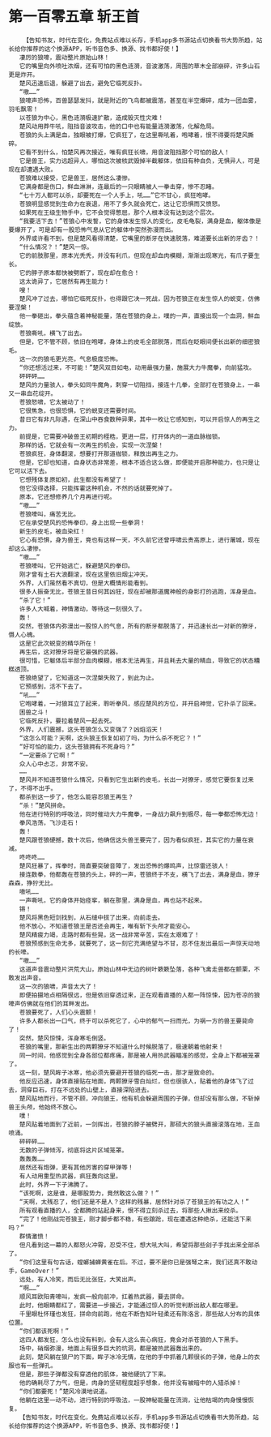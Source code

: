 # 第一百零五章 斩王首
        【告知书友，时代在变化，免费站点难以长存，手机app多书源站点切换看书大势所趋，站长给你推荐的这个换源APP，听书音色多、换源、找书都好使！】
       凄厉的狼嚎，震动整片原始山林！
       它的嘴里向外喷吐浓烟，还有可怕的黑色涟漪，音波激荡，周围的草木全部崩碎，许多山石更是炸开。
       楚风迅速后退，躲避了出去，避免它临死反扑。
       “嗷……”
       狼嚎声恐怖，百兽瑟瑟发抖，就是附近的飞鸟都被震落，甚至在半空爆碎，成为一团血雾，羽毛飘零！
       以苍狼为中心，黑色涟漪极速扩散，造成毁灭性灾难！
       楚风动用莽牛吼，阻挡音波攻击，他的口中也有能量涟漪激荡，化解危局。
       苍狼的头上满是血，独眼被打爆，它疯狂了，在这里嘶吼着，咆哮着，恨不得要将楚风撕碎。
       它看不到什么，怕楚风再次接近，唯有疯狂长啸，用音波阻挡那个可怕的敌人！
       它是兽王，实力远超异人，哪怕这次被核武毁掉半截躯体，依旧有种自负，无惧异人，可是现在却遭遇大败。
       苍狼难以接受，它是兽王，居然这么凄惨。
       它满身都是伤口，鲜血淋淋，连最后的一只眼睛被人一拳击穿，惨不忍睹。
       “七十万人都可以杀，却要死在一个人手上，吼……”它不甘心，疯狂咆哮。
       苍狼明显感觉到生命力在衰退，用不了多久就会死亡，这让它恐惧而又愤怒。
       如果死在王级生物手中，它不会觉得憋屈，那个人根本没有达到这个层次。
       “我要活下去！”苍狼心中发誓，它的身体发生惊人的变化，皮毛龟裂，满身是血，躯体像是要爆开了，可是却有一股恐怖气息从它的躯体中突然弥漫而出。
       外界或许看不到，但是楚风看得清楚，它嘴里的断牙在快速脱落，难道要长出新的牙齿？！
       “什么情况？！”楚风一惊。
       它的前肢那里，原本光秃秃，并没有利爪，但现在却血肉模糊，渐渐出现寒光，有爪子要生长。
       它的脖子原本都快被劈断了，现在却在愈合！
       这太诡异了，它居然有再生能力！
       嗖！
       楚风冲了过去，哪怕它临死反扑，也得跟它决一死战，因为苍狼正在发生惊人的蜕变，仿佛要涅槃！
       他一拳砸出，拳头蕴含着神秘能量，落在苍狼的身上，噗的一声，直接出现一个血洞，鲜血绽放。
       苍狼嘶吼，横飞了出去。
       但是，它不管不顾，依旧在咆哮，身体上的皮毛全部脱落，而后在眨眼间便长出新的细密狼毛。
       这一次的狼毛更光亮，气息极度恐怖。
       “你还想活过来，不可能！”楚风双目如电，动用最强力量，施展大力牛魔拳，向前猛攻。
       砰砰砰……
       楚风的力量骇人，拳头如同牛魔角，刺穿一切阻挡，接连十几拳，全部打在苍狼身上，一串又一串血花绽开。
       苍狼怒啸，它太被动了！
       它很焦急，也很恐惧，它的蜕变还需要时间。
       昔日它有非凡际遇，在深山中吞食数种异果，其中一枚让它感知到，可以开启惊人的再生之力。
       前提是，它需要冲破兽王初期的桎梏，更进一层，打开体内的一道血脉枷锁。
       那样的话，它就会有一次再生的机会，实现一次涅槃！
       苍狼疯狂，身体翻滚，想要打开那道枷锁，释放出再生之力。
       但是，它却也知道，自身状态非常差，根本不适合这么做，即便能开启那种能力，也只是让它可以活下去。
       它想残体复原如初，此生都没有希望了！
       但它没得选择，只能挥霍这种机会，不然的话就要死掉了。
       原本，它还想修养几个月再进行呢。
       “嗷……”
       苍狼嚎叫，痛苦无比。
       它在承受楚风的恐怖拳印，身上出现一些拳洞！
       新生的皮毛，被血染红！
       它心有恐惧，身为兽王，竟也有这样一天，不久前它还曾呼啸云贵高原上，进行屠城，现在却这么凄惨。
       “嗷……”
       苍狼嚎叫，它开始逃亡，躲避楚风的拳印。
       刚才曾有土石大浪翻滚，现在这里依旧烟尘冲天。
       外界，人们虽然看不真切，但是大概情形能看到。
       很多人振奋无比，苍狼王昔日何其凶狂，现在却被那道魔神般的身影打的逃跑，浑身是血。
       “杀了它！”
       许多人大喊着，神情激动，等待这一刻很久了。
       轰！
       突然，苍狼体内弥漫出一股惊人的气息，所有的断牙都脱落了，并迅速长出一对新的獠牙，慑人心魄。
       这是它此次蜕变的精华所在！
       再生后，这对獠牙将是它最强的武器。
       很可惜，它躯体后半部分血肉模糊，根本无法再生，并且耗去大量的精血，导致它的状态糟糕透顶。
       苍狼绝望了，它知道这一次涅槃失败了，到此为止。
       它预感到，活不下去了。
       “吼……”
       它咆哮着，一对狼耳立了起来，聆听拳风，感应楚风的方位，并开启神觉，它扑杀了回来。
       困兽之斗！
       它临死反扑，要拉着楚风一起去死。
       外界，人们震撼，这头苍狼怎么又变强了？凶焰滔天！
       “这怎么可能？天啊，这头狼王恢复如初了吗，为什么杀不死它？！”
       “好可怕的能力，这头苍狼拥有不死身吗？”
       “一定要杀了它啊！”
       众人心中忐忑，非常不安。
       ……
       楚风并不知道苍狼什么情况，只看到它生出新的皮毛，长出一对獠牙，感觉它要恢复过来了，不得不出手。
       都杀到这一步了，他怎么能容忍狼王再生？
       “杀！”楚风拼命。
       他在进行特别的呼吸法，同时催动大力牛魔拳，一身战力飙升到极尽，每一拳都恐怖无边！
       拳风浩荡，飞沙走石！
       轰！
       楚风跟苍狼硬撼，数十次后，他确信这头兽王要完了，因为看似疯狂，其实它的力量在衰减。
       咚咚咚……
       楚风狂暴了，挥拳时，简直要突破音障了，发出恐怖的爆鸣声，比惊雷还骇人！
       接连数拳，他都轰在苍狼的头上，砰的一声，苍狼终于不支，横飞了出去，满身是血，獠牙森森，狰狞无比。
       嗷吼……
       一声嘶吼，它的身体开始痉挛，躺在那里，满身是血，再也站不起来。
       锵！
       楚风将黑色短剑找到，从石缝中拔了出来，向前走去。
       他不放心，不知道苍狼王是否还会再生，唯有斩下头颅才能安心。
       楚风精疲力竭，走路时都有些晃，这一战非常辛苦，实在太艰难了！
       苍狼预感到生命无多，就要死了，这一刻它充满绝望与不甘，忍不住发出最后一声惊天动地的长嚎。
       “嗷……”
       这道声音震动整片洪荒大山，原始山林中无边的树叶簌簌坠落，各种飞禽走兽都在颤栗，不敢发出声音。
       这一次的狼啸，声音太大了！
       即便拍摄地点相隔很远，但是依旧穿透过来，正在观看直播的人都一阵惊悚，因为苍凉的狼嚎声仿佛就在他们的耳畔发出。
       苍狼要死了，人们心头震颤！
       许多人都长出一口气，终于可以杀死它了，心中的郁气一扫而光，为祸一方的兽王要毙命了！
       突然，楚风惊悚，浑身寒毛倒竖。
       苍狼的嘴里，那新生出的两颗獠牙不知道什么时候脱落了，极速朝着他射来！
       同一时间，他感觉到全身各部位都疼痛，那是被人用热武器瞄准的感觉，全身上下都被笼罩了。
       这一刻，楚风眸子冰寒，他必须先要避开苍狼的临死一击，那才是致命的。
       他反应迅速，身体直接贴在地面，两颗獠牙雪白灿烂，但也很骇人，贴着他的身体飞了过去，洞穿巨石，打在不远处的山壁上，直接深陷进去。
       楚风贴地而行，不管不顾，冲向狼王，他有机会躲避周围的子弹，但却没有那么做，不斩掉兽王头颅，他始终不放心。
       噗！
       楚风贴着地面到了近前，一剑挥出，苍狼的脖子被劈开，那硕大的狼头直接滚落在地，王血喷涌。
       砰砰砰……
       无数的子弹倾泻，彻底将这片区域笼罩。
       轰轰轰……
       居然还有炮弹，更有其他厉害的穿甲弹等！
       有人动用重型热武器，疯狂轰向这里。
       此时，外界一下子沸腾了。
       “该死啊，这是谁，是哪股势力，竟然敢这么做？！”
       “天啊，太残忍了，他们还是不是人？这样的残暴，居然针对杀了苍狼王的有功之人！”
       所有观看直播的人，全都腾的站起身来，恨不得立刻杀过去，将那些人揪出来绞杀。
       “完了！他刚战完苍狼王，刚才脚步都不稳，有些踉跄，现在遭遇这种绝杀，还能活下来吗？”
       群情激愤！
       但凡看到这一幕的人都怒火冲霄，忍受不住，想大吼大叫，希望将那些刽子手找出来全部杀了。
       “你们这里有句古话，螳螂捕蝉黄雀在后。不过，要不是你已是强弩之末，我们还真不敢动手，GameOver！”
       远处，有人冷笑，而后无比张狂，大笑出声。
       “啊……”
       顺风耳欧阳青嚎叫，发疯一般向前冲，扛着热武器，要去拼命。
       此时，他眼睛都红了，需要进一步接近，才能通过惊人的听觉判断出敌人都在哪里。
       千里眼杜怀瑾也发狂，拼命向前跑，他在不断告知叶轻柔还有陈洛言，那些敌人分布的具体位置。
       “你们都该死啊！”
       这四人都发狂，怎么也没有料到，会有人这么丧心病狂，竟会对杀苍狼的人下黑手。
       场中，硝烟弥漫，地面上有很多巨大的坑洞，都是被热武器轰出来的。
       此刻，楚风躺在狼尸的下面，眸子冰冷无情，在他的手中抓着几颗很长的子弹，他身上的衣服也有一些弹孔。
       但是，那些子弹都没有穿透他的肌体，被他硬抗了下来。
       他的确耗尽了力气，但是，肉身的坚韧程度超乎想象，他并没有被暗中的人猎杀掉！
       “你们都要死！”楚风冷漠地说道。
       他躺在这里一动不动，进行特别的呼吸法，一股神秘能量在流淌，让他枯竭的肉身慢慢恢复。
       【告知书友，时代在变化，免费站点难以长存，手机app多书源站点切换看书大势所趋，站长给你推荐的这个换源APP，听书音色多、换源、找书都好使！】